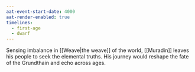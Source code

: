 ```yaml
---
aat-event-start-date: 4000
aat-render-enabled: true
timelines:
  - first-age
  - dwarf
---
```


Sensing imbalance in [[Weave|the weave]] of the world, [[Muradin]] leaves his people to seek the elemental truths. His journey would reshape the fate of the Grundthain and echo across ages.
